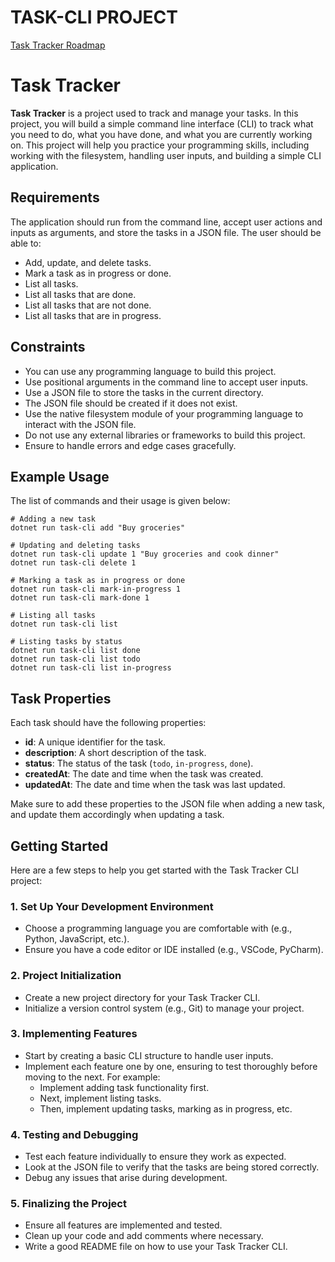 # TASK-CLI PROJECT

[Task Tracker Roadmap](https://roadmap.sh/projects/task-tracker)

# Task Tracker

**Task Tracker** is a project used to track and manage your tasks. In this project, you will build a simple command line interface (CLI) to track what you need to do, what you have done, and what you are currently working on. This project will help you practice your programming skills, including working with the filesystem, handling user inputs, and building a simple CLI application.

## Requirements

The application should run from the command line, accept user actions and inputs as arguments, and store the tasks in a JSON file. The user should be able to:

- Add, update, and delete tasks.
- Mark a task as in progress or done.
- List all tasks.
- List all tasks that are done.
- List all tasks that are not done.
- List all tasks that are in progress.

## Constraints

- You can use any programming language to build this project.
- Use positional arguments in the command line to accept user inputs.
- Use a JSON file to store the tasks in the current directory.
- The JSON file should be created if it does not exist.
- Use the native filesystem module of your programming language to interact with the JSON file.
- Do not use any external libraries or frameworks to build this project.
- Ensure to handle errors and edge cases gracefully.

## Example Usage

The list of commands and their usage is given below:

```
# Adding a new task
dotnet run task-cli add "Buy groceries"

# Updating and deleting tasks
dotnet run task-cli update 1 "Buy groceries and cook dinner"
dotnet run task-cli delete 1

# Marking a task as in progress or done
dotnet run task-cli mark-in-progress 1
dotnet run task-cli mark-done 1

# Listing all tasks
dotnet run task-cli list

# Listing tasks by status
dotnet run task-cli list done
dotnet run task-cli list todo
dotnet run task-cli list in-progress
```

## Task Properties

Each task should have the following properties:

- **id**: A unique identifier for the task.
- **description**: A short description of the task.
- **status**: The status of the task (`todo`, `in-progress`, `done`).
- **createdAt**: The date and time when the task was created.
- **updatedAt**: The date and time when the task was last updated.

Make sure to add these properties to the JSON file when adding a new task, and update them accordingly when updating a task.

## Getting Started

Here are a few steps to help you get started with the Task Tracker CLI project:

### 1. Set Up Your Development Environment
- Choose a programming language you are comfortable with (e.g., Python, JavaScript, etc.).
- Ensure you have a code editor or IDE installed (e.g., VSCode, PyCharm).

### 2. Project Initialization
- Create a new project directory for your Task Tracker CLI.
- Initialize a version control system (e.g., Git) to manage your project.

### 3. Implementing Features
- Start by creating a basic CLI structure to handle user inputs.
- Implement each feature one by one, ensuring to test thoroughly before moving to the next. For example:
  - Implement adding task functionality first.
  - Next, implement listing tasks.
  - Then, implement updating tasks, marking as in progress, etc.

### 4. Testing and Debugging
- Test each feature individually to ensure they work as expected. 
- Look at the JSON file to verify that the tasks are being stored correctly.
- Debug any issues that arise during development.

### 5. Finalizing the Project
- Ensure all features are implemented and tested.
- Clean up your code and add comments where necessary.
- Write a good README file on how to use your Task Tracker CLI.
